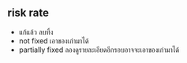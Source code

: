 ## risk rate 
 - แก้แล้ว ลบทิ้ง
 - not fixed เอาของเก่ามาได้
 - partially fixed ลองดูรายละเอียดอีกรอบอาจจะเอาของเก่ามาได้
 